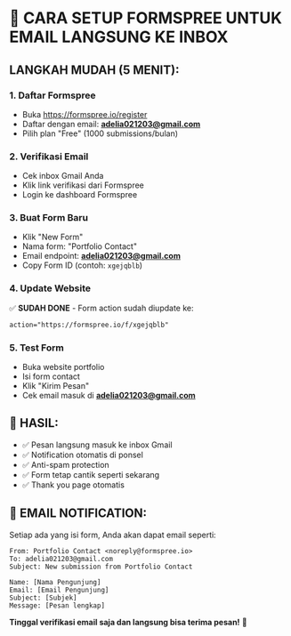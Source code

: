 # 🎯 CARA SETUP FORMSPREE UNTUK EMAIL LANGSUNG KE INBOX

## LANGKAH MUDAH (5 MENIT):

### 1. **Daftar Formspree**
   - Buka https://formspree.io/register
   - Daftar dengan email: **adelia021203@gmail.com**
   - Pilih plan "Free" (1000 submissions/bulan)

### 2. **Verifikasi Email**
   - Cek inbox Gmail Anda
   - Klik link verifikasi dari Formspree
   - Login ke dashboard Formspree

### 3. **Buat Form Baru**
   - Klik "New Form"
   - Nama form: "Portfolio Contact"
   - Email endpoint: **adelia021203@gmail.com**
   - Copy Form ID (contoh: `xgejqblb`)

### 4. **Update Website**
   ✅ **SUDAH DONE** - Form action sudah diupdate ke:
   ```html
   action="https://formspree.io/f/xgejqblb"
   ```

### 5. **Test Form**
   - Buka website portfolio
   - Isi form contact
   - Klik "Kirim Pesan"
   - Cek email masuk di **adelia021203@gmail.com**

## 🚀 **HASIL:**
- ✅ Pesan langsung masuk ke inbox Gmail
- ✅ Notification otomatis di ponsel
- ✅ Anti-spam protection
- ✅ Form tetap cantik seperti sekarang
- ✅ Thank you page otomatis

## 📧 **EMAIL NOTIFICATION:**
Setiap ada yang isi form, Anda akan dapat email seperti:
```
From: Portfolio Contact <noreply@formspree.io>
To: adelia021203@gmail.com
Subject: New submission from Portfolio Contact

Name: [Nama Pengunjung]
Email: [Email Pengunjung]  
Subject: [Subjek]
Message: [Pesan lengkap]
```

**Tinggal verifikasi email saja dan langsung bisa terima pesan!** 🎉
